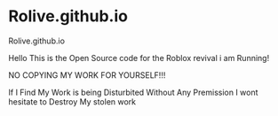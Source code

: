 # Rolive.github.io
Rolive.github.io

Hello This is the Open Source code for the Roblox revival i am Running!

NO COPYING MY WORK FOR YOURSELF!!!

If I Find My Work is being Disturbited Without Any Premission I wont hesitate to Destroy My stolen work
